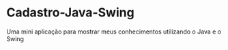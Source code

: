 # Cadastro-Java-Swing

Uma mini aplicação para mostrar meus conhecimentos utilizando o Java e o Swing
